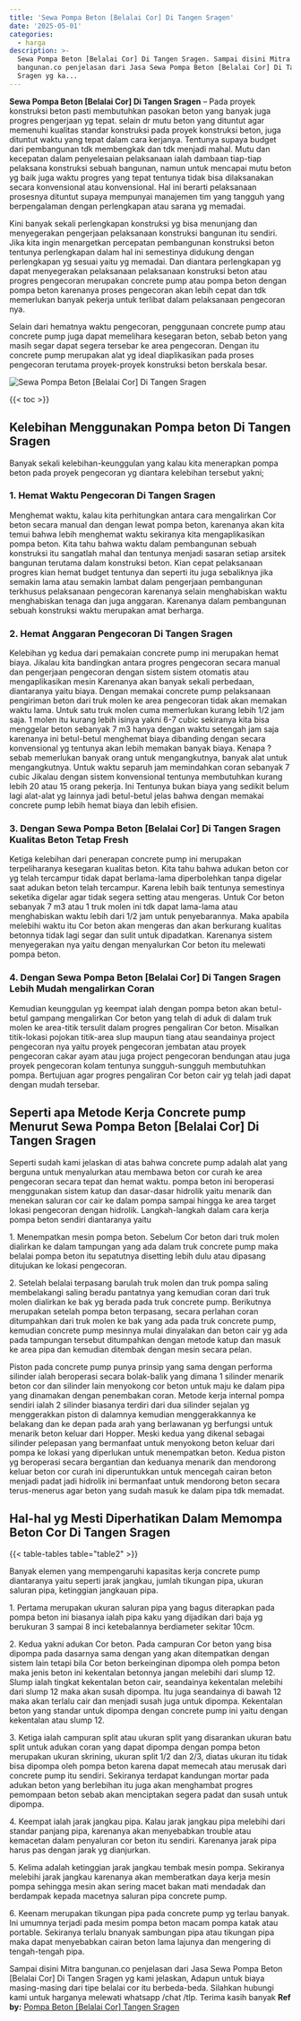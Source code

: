 ```yaml
---
title: 'Sewa Pompa Beton [Belalai Cor] Di Tangen Sragen'
date: '2025-05-01'
categories:
  - harga
description: >-
  Sewa Pompa Beton [Belalai Cor] Di Tangen Sragen. Sampai disini Mitra
  bangunan.co penjelasan dari Jasa Sewa Pompa Beton [Belalai Cor] Di Tangen
  Sragen yg ka...
---
```


**Sewa Pompa Beton \[Belalai Cor\] Di Tangen Sragen** – Pada proyek konstruksi beton pasti membutuhkan pasokan beton yang banyak juga progres pengerjaan yg tepat. selain dr mutu beton yang dituntut agar memenuhi kualitas standar konstruksi pada proyek konstruksi beton, juga dituntut waktu yang tepat dalam cara kerjanya. Tentunya supaya budget dari pembangunan tdk membengkak dan tdk menjadi mahal. Mutu dan kecepatan dalam penyelesaian pelaksanaan ialah dambaan tiap-tiap pelaksana konstruksi sebuah bangunan, namun untuk mencapai mutu beton yg baik juga waktu progres yang tepat tentunya tidak bisa dilaksanakan secara konvensional atau konvensional. Hal ini berarti pelaksanaan prosesnya dituntut supaya mempunyai manajemen tim yang tangguh yang berpengalaman dengan perlengkapan atau sarana yg memadai.

Kini banyak sekali perlengkapan konstruksi yg bisa menunjang dan menyegerakan pengerjaan pelaksanaan konstruksi bangunan itu sendiri. Jika kita ingin menargetkan percepatan pembangunan konstruksi beton tentunya perlengkapan dalam hal ini semestinya didukung dengan perlengkapan yg sesuai yaitu yg memadai. Dan diantara perlengkapan yg dapat menyegerakan pelaksanaan pelaksanaan konstruksi beton atau progres pengecoran merupakan concrete pump atau pompa beton dengan pompa beton karenanya proses pengecoran akan lebih cepat dan tdk memerlukan banyak pekerja untuk terlibat dalam pelaksanaan pengecoran nya.

Selain dari hematnya waktu pengecoran, penggunaan concrete pump atau concrete pump juga dapat memelihara kesegaran beton, sebab beton yang masih segar dapat segera tersebar ke area pengecoran. Dengan itu concrete pump merupakan alat yg ideal diaplikasikan pada proses pengecoran terutama proyek-proyek konstruksi beton berskala besar.

![Sewa Pompa Beton [Belalai Cor] Di Tangen Sragen](/images/sewa-concrete-pump-17.png)

{{< toc >}}

## Kelebihan Menggunakan Pompa beton Di Tangen Sragen

Banyak sekali kelebihan-keunggulan yang kalau kita menerapkan pompa beton pada proyek pengecoran yg diantara kelebihan tersebut yakni;

### 1\. Hemat Waktu Pengecoran Di Tangen Sragen

Menghemat waktu, kalau kita perhitungkan antara cara mengalirkan Cor beton secara manual dan dengan lewat pompa beton, karenanya akan kita temui bahwa lebih menghemat waktu sekiranya kita mengaplikasikan pompa beton. Kita tahu bahwa waktu dalam pembangunan sebuah konstruksi itu sangatlah mahal dan tentunya menjadi sasaran setiap arsitek bangunan terutama dalam konstruksi beton. Kian cepat pelaksanaan progres kian hemat budget tentunya dan seperti itu juga sebaliknya jika semakin lama atau semakin lambat dalam pengerjaan pembangunan terkhusus pelaksanaan pengecoran karenanya selain menghabiskan waktu menghabiskan tenaga dan juga anggaran. Karenanya dalam pembangunan sebuah konstruksi waktu merupakan amat berharga.

### 2\. Hemat Anggaran Pengecoran Di Tangen Sragen

Kelebihan yg kedua dari pemakaian concrete pump ini merupakan hemat biaya. Jikalau kita bandingkan antara progres pengecoran secara manual dan pengerjaan pengecoran dengan sistem sistem otomatis atau mengaplikasikan mesin Karenanya akan banyak sekali perbedaan, diantaranya yaitu biaya. Dengan memakai concrete pump pelaksanaan pengiriman beton dari truk molen ke area pengecoran tidak akan memakan waktu lama. Untuk satu truk molen cuma memerlukan kurang lebih 1/2 jam saja. 1 molen itu kurang lebih isinya yakni 6-7 cubic sekiranya kita bisa menggelar beton sebanyak 7 m3 hanya dengan waktu setengah jam saja karenanya ini betul-betul menghemat biaya dibanding dengan secara konvensional yg tentunya akan lebih memakan banyak biaya. Kenapa ? sebab memerlukan banyak orang untuk mengangkutnya, banyak alat untuk mengangkutnya. Untuk waktu separuh jam memindahkan coran sebanyak 7 cubic Jikalau dengan sistem konvensional tentunya membutuhkan kurang lebih 20 atau 15 orang pekerja. Ini Tentunya bukan biaya yang sedikit belum lagi alat-alat yg lainnya jadi betul-betul jelas bahwa dengan memakai concrete pump lebih hemat biaya dan lebih efisien.

### 3\. Dengan Sewa Pompa Beton \[Belalai Cor\] Di Tangen Sragen Kualitas Beton Tetap Fresh

Ketiga kelebihan dari penerapan concrete pump ini merupakan terpeliharanya kesegaran kualitas beton. Kita tahu bahwa adukan beton cor yg telah tercampur tidak dapat berlama-lama diperbolehkan tanpa digelar saat adukan beton telah tercampur. Karena lebih baik tentunya semestinya seketika digelar agar tidak segera setting atau mengeras. Untuk Cor beton sebanyak 7 m3 atau 1 truk molen ini tdk dapat lama-lama atau menghabiskan waktu lebih dari 1/2 jam untuk penyebarannya. Maka apabila melebihi waktu itu Cor beton akan mengeras dan akan berkurang kualitas betonnya tidak lagi segar dan sulit untuk dipadatkan. Karenanya sistem menyegerakan nya yaitu dengan menyalurkan Cor beton itu melewati pompa beton.

### 4\. Dengan Sewa Pompa Beton \[Belalai Cor\] Di Tangen Sragen Lebih Mudah mengalirkan Coran

Kemudian keunggulan yg keempat ialah dengan pompa beton akan betul-betul gampang mengalirkan Cor beton yang telah di aduk di dalam truk molen ke area-titik tersulit dalam progres pengaliran Cor beton. Misalkan titik-lokasi pojokan titik-area slup maupun tiang atau seandainya project pengecoran nya yaitu proyek pengecoran jembatan atau proyek pengecoran cakar ayam atau juga project pengecoran bendungan atau juga proyek pengecoran kolam tentunya sungguh-sungguh membutuhkan pompa. Bertujuan agar progres pengaliran Cor beton cair yg telah jadi dapat dengan mudah tersebar.

## Seperti apa Metode Kerja Concrete pump Menurut Sewa Pompa Beton \[Belalai Cor\] Di Tangen Sragen

Seperti sudah kami jelaskan di atas bahwa concrete pump adalah alat yang berguna untuk menyalurkan atau membawa beton cor curah ke area pengecoran secara tepat dan hemat waktu. pompa beton ini beroperasi menggunakan sistem katup dan dasar-dasar hidrolik yaitu menarik dan menekan saluran cor cair ke dalam pompa sampai hingga ke area target lokasi pengecoran dengan hidrolik. Langkah-langkah dalam cara kerja pompa beton sendiri diantaranya yaitu

1\. Menempatkan mesin pompa beton. Sebelum Cor beton dari truk molen dialirkan ke dalam tampungan yang ada dalam truk concrete pump maka belalai pompa beton itu sepatutnya disetting lebih dulu atau dipasang ditujukan ke lokasi pengecoran.

2\. Setelah belalai terpasang barulah truk molen dan truk pompa saling membelakangi saling beradu pantatnya yang kemudian coran dari truk molen dialirkan ke bak yg berada pada truk concrete pump. Berikutnya merupakan setelah pompa beton terpasang, secara perlahan coran ditumpahkan dari truk molen ke bak yang ada pada truk concrete pump, kemudian concrete pump mesinnya mulai dinyalakan dan beton cair yg ada pada tampungan tersebut ditumpahkan dengan metode katup dan masuk ke area pipa dan kemudian ditembak dengan mesin secara pelan.

Piston pada concrete pump punya prinsip yang sama dengan performa silinder ialah beroperasi secara bolak-balik yang dimana 1 silinder menarik beton cor dan silinder lain menyokong cor beton untuk maju ke dalam pipa yang dinamakan dengan penembakan coran. Metode kerja internal pompa sendiri ialah 2 silinder biasanya terdiri dari dua silinder sejalan yg menggerakkan piston di dalamnya kemudian menggerakkannya ke belakang dan ke depan pada arah yang berlawanan yg berfungsi untuk menarik beton keluar dari Hopper. Meski kedua yang dikenal sebagai silinder pelepasan yang bermanfaat untuk menyokong beton keluar dari pompa ke lokasi yang diperlukan untuk menempatkan beton. Kedua piston yg beroperasi secara bergantian dan keduanya menarik dan mendorong keluar beton cor curah ini diperuntukkan untuk mencegah cairan beton menjadi padat jadi hidrolik ini bermanfaat untuk mendorong beton secara terus-menerus agar beton yang sudah masuk ke dalam pipa tdk memadat.

## Hal-hal yg Mesti Diperhatikan Dalam Memompa Beton Cor Di Tangen Sragen

{{< table-tables table="table2" >}}

Banyak elemen yang mempengaruhi kapasitas kerja concrete pump diantaranya yaitu seperti jarak jangkau, jumlah tikungan pipa, ukuran saluran pipa, ketinggian jangkauan pipa.

1\. Pertama merupakan ukuran saluran pipa yang bagus diterapkan pada pompa beton ini biasanya ialah pipa kaku yang dijadikan dari baja yg berukuran 3 sampai 8 inci ketebalannya berdiameter sekitar 10cm.

2\. Kedua yakni adukan Cor beton. Pada campuran Cor beton yang bisa dipompa pada dasarnya sama dengan yang akan ditempatkan dengan sistem lain tetapi bila Cor beton berkeinginan dipompa oleh pompa beton maka jenis beton ini kekentalan betonnya jangan melebihi dari slump 12. Slump ialah tingkat kekentalan beton cair, seandainya kekentalan melebihi dari slump 12 maka akan susah dipompa. Itu juga seandainya di bawah 12 maka akan terlalu cair dan menjadi susah juga untuk dipompa. Kekentalan beton yang standar untuk dipompa dengan concrete pump ini yaitu dengan kekentalan atau slump 12.

3\. Ketiga ialah campuran split atau ukuran split yang disarankan ukuran batu split untuk adukan coran yang dapat dipompa dengan pompa beton merupakan ukuran skrining, ukuran split 1/2 dan 2/3, diatas ukuran itu tidak bisa dipompa oleh pompa beton karena dapat memecah atau merusak dari concrete pump itu sendiri. Sekiranya terdapat kandungan mortar pada adukan beton yang berlebihan itu juga akan menghambat progres pemompaan beton sebab akan menciptakan segera padat dan susah untuk dipompa.

4\. Keempat ialah jarak jangkau pipa. Kalau jarak jangkau pipa melebihi dari standar panjang pipa, karenanya akan menyebabkan trouble atau kemacetan dalam penyaluran cor beton itu sendiri. Karenanya jarak pipa harus pas dengan jarak yg dianjurkan.

5\. Kelima adalah ketinggian jarak jangkau tembak mesin pompa. Sekiranya melebihi jarak jangkau karenanya akan memberatkan daya kerja mesin pompa sehingga mesin akan sering macet bakan mati mendadak dan berdampak kepada macetnya saluran pipa concrete pump.

6\. Keenam merupakan tikungan pipa pada concrete pump yg terlau banyak. Ini umumnya terjadi pada mesim pompa beton macam pompa katak atau portable. Sekiranya terlalu bnanyak sambungan pipa atau tikungan pipa maka dapat menyebabkan cairan beton lama lajunya dan mengering di tengah-tengah pipa.

Sampai disini Mitra bangunan.co penjelasan dari Jasa Sewa Pompa Beton \[Belalai Cor\] Di Tangen Sragen yg kami jelaskan, Adapun untuk biaya masing-masing dari tipe belalai cor itu berbeda-beda. Silahkan hubungi kami untuk harganya melewati whatsapp /chat /tlp. Terima kasih banyak
**Ref by:** [Pompa Beton [Belalai Cor] Tangen Sragen](https://id.wikipedia.org/wiki/Pompa)
